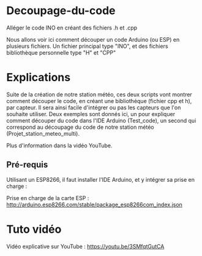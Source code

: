 # Decoupage-du-code
Alléger le code INO en créant des fichiers .h et .cpp

Nous allons voir ici comment découper un code Arduino (ou ESP) en plusieurs fichiers. Un fichier principal type "INO", et des fichiers bibliothèque personnelle type "H" et "CPP"

# Explications
Suite de la création de notre station météo, ces deux scripts vont montrer comment découper le code, en créant une bibliothéque (fichier cpp et h), par capteur. Il sera ainsi facile d'intégrer ou pas les capteurs que l'on souhaite utiliser.
Deux exemples sont donnés ici, un pour expliquer comment découper du code dans l'IDE Arduino (Test_code), un second qui correspond au découpage du code de notre station météo (Projet_station_meteo_multi).

Plus d'information dans la vidéo YouTube.

## Pré-requis
Utilisant un ESP8266, il faut installer l'IDE Arduino, et y intégrer sa prise en charge :

Prise en charge de la carte ESP : http://arduino.esp8266.com/stable/package_esp8266com_index.json

 
  
# Tuto vidéo
Vidéo explicative sur YouTube : https://youtu.be/3SMfqtGutCA
